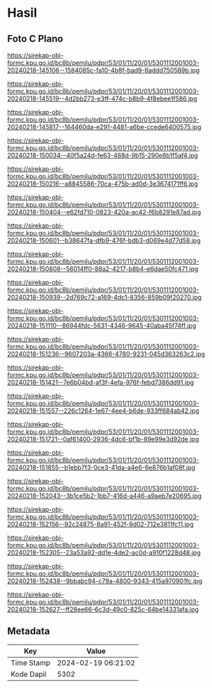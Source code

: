 # Hasil

## Foto C Plano

https://sirekap-obj-formc.kpu.go.id/bc8b/pemilu/pdpr/53/01/11/20/01/5301112001003-20240218-145106--1584085c-fa10-4b8f-bad9-6addd750589b.jpg

https://sirekap-obj-formc.kpu.go.id/bc8b/pemilu/pdpr/53/01/11/20/01/5301112001003-20240218-145519--4d2bb273-e3ff-474c-b8b9-4f8ebee1f586.jpg

https://sirekap-obj-formc.kpu.go.id/bc8b/pemilu/pdpr/53/01/11/20/01/5301112001003-20240218-145817--164460da-e291-4481-a6be-ccede6400575.jpg

https://sirekap-obj-formc.kpu.go.id/bc8b/pemilu/pdpr/53/01/11/20/01/5301112001003-20240218-150034--40f5a24d-fe63-488d-9b15-290e8b1f5af4.jpg

https://sirekap-obj-formc.kpu.go.id/bc8b/pemilu/pdpr/53/01/11/20/01/5301112001003-20240218-150216--a8845586-70ca-475b-ad0d-3e3674171ff6.jpg

https://sirekap-obj-formc.kpu.go.id/bc8b/pemilu/pdpr/53/01/11/20/01/5301112001003-20240218-150404--e62fd710-0823-420a-ac42-f6b8291e87ad.jpg

https://sirekap-obj-formc.kpu.go.id/bc8b/pemilu/pdpr/53/01/11/20/01/5301112001003-20240218-150601--b38647fa-dfb9-476f-bdb3-d069e4d77d58.jpg

https://sirekap-obj-formc.kpu.go.id/bc8b/pemilu/pdpr/53/01/11/20/01/5301112001003-20240218-150808--56014ff0-88a2-4217-b8b4-e6dae50fc471.jpg

https://sirekap-obj-formc.kpu.go.id/bc8b/pemilu/pdpr/53/01/11/20/01/5301112001003-20240218-150939--2d769c72-a169-4dc1-8356-859b09f20270.jpg

https://sirekap-obj-formc.kpu.go.id/bc8b/pemilu/pdpr/53/01/11/20/01/5301112001003-20240218-151110--86944fdc-5631-4346-9645-40aba45f74ff.jpg

https://sirekap-obj-formc.kpu.go.id/bc8b/pemilu/pdpr/53/01/11/20/01/5301112001003-20240218-151236--9607203a-4366-4780-9231-045d363263c2.jpg

https://sirekap-obj-formc.kpu.go.id/bc8b/pemilu/pdpr/53/01/11/20/01/5301112001003-20240218-151421--7e6b04bd-af3f-4efa-976f-febd7386dd91.jpg

https://sirekap-obj-formc.kpu.go.id/bc8b/pemilu/pdpr/53/01/11/20/01/5301112001003-20240218-151557--226c1264-1e67-4ee4-b6de-933ff684ab42.jpg

https://sirekap-obj-formc.kpu.go.id/bc8b/pemilu/pdpr/53/01/11/20/01/5301112001003-20240218-151721--0af61400-2936-4dc6-bf1b-89e99e3d92de.jpg

https://sirekap-obj-formc.kpu.go.id/bc8b/pemilu/pdpr/53/01/11/20/01/5301112001003-20240218-151855--b1ebb7f3-0ce3-41da-a4e6-6e876b1af08f.jpg

https://sirekap-obj-formc.kpu.go.id/bc8b/pemilu/pdpr/53/01/11/20/01/5301112001003-20240218-152043--3b1ce5b2-1bb7-416d-a446-a9aeb7e20695.jpg

https://sirekap-obj-formc.kpu.go.id/bc8b/pemilu/pdpr/53/01/11/20/01/5301112001003-20240218-152156--92c24875-8a91-452f-9d02-712e3811fc11.jpg

https://sirekap-obj-formc.kpu.go.id/bc8b/pemilu/pdpr/53/01/11/20/01/5301112001003-20240218-152305--23a53a92-dd1e-4de2-ac0d-a910f1228d48.jpg

https://sirekap-obj-formc.kpu.go.id/bc8b/pemilu/pdpr/53/01/11/20/01/5301112001003-20240218-152438--9bbabc94-c79a-4800-9343-415a970901fc.jpg

https://sirekap-obj-formc.kpu.go.id/bc8b/pemilu/pdpr/53/01/11/20/01/5301112001003-20240218-152627--ff28ee66-6c3d-49c0-825c-64be14331afa.jpg


## Metadata

| Key        | Value               |
| ---------- | ------------------- |
| Time Stamp | 2024-02-19 06:21:02 |
| Kode Dapil | 5302                |



